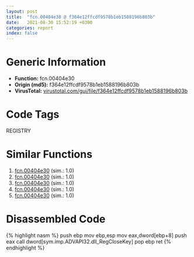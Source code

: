 ```yaml
---
layout: post
title:  "fcn.00404e30 @ f364e12ffcdf9578b1eb1588196b803b"
date:   2021-08-30 15:52:19 +0300
categories: report
index: false
---
```


# Generic Information
- **Function:** fcn.00404e30
- **Origin (md5):** f364e12ffcdf9578b1eb1588196b803b
- **VirusTotal:** [virustotal.com/gui/file/f364e12ffcdf9578b1eb1588196b803b][virustotal_ref]

# Code Tags
<span class="tag" id="REGISTRY">REGISTRY</span>


# Similar Functions

1. [fcn.00404e30][similar_1_ref] (sim.: 1.0)
2. [fcn.00404e30][similar_2_ref] (sim.: 1.0)
3. [fcn.00404e30][similar_3_ref] (sim.: 1.0)
4. [fcn.00404e30][similar_4_ref] (sim.: 1.0)
5. [fcn.00404e30][similar_5_ref] (sim.: 1.0)


# Disassembled Code

{% highlight nasm %}
push ebp
mov ebp,esp
mov eax,dword[ebp+8]
push eax
call dword[sym.imp.ADVAPI32.dll_RegCloseKey]
pop ebp
ret 
{% endhighlight %}


[similar_1_ref]: /report/fcn.00404e30@4a4dca14d485f55ffaff4128bc9fdbc6
[similar_2_ref]: /report/fcn.00404e30@4d4fcf74241456077a469d0314f19113
[similar_3_ref]: /report/fcn.00404e30@c398239b28fba40957850413e73ec9b2
[similar_4_ref]: /report/fcn.00404e30@f12f9592fdd7a957b636b9ae1acd018a
[similar_5_ref]: /report/fcn.00404e30@b4c49e1bc49ca1bb2d68fc93ad15eb0b
[virustotal_ref]: https://www.virustotal.com/gui/file/f364e12ffcdf9578b1eb1588196b803b